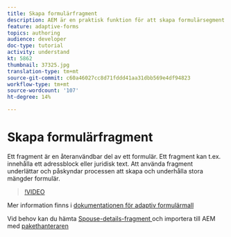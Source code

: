 ```yaml
---
title: Skapa formulärfragment
description: AEM är en praktisk funktion för att skapa formulärsegment som en panel eller en grupp fält endast en gång och återanvända dem i anpassade formulär.
feature: adaptive-forms
topics: authoring
audience: developer
doc-type: tutorial
activity: understand
kt: 5862
thumbnail: 37325.jpg
translation-type: tm+mt
source-git-commit: c60a46027cc8d71fddd41aa31dbb569e4df94823
workflow-type: tm+mt
source-wordcount: '107'
ht-degree: 14%

---
```



# Skapa formulärfragment

Ett fragment är en återanvändbar del av ett formulär. Ett fragment kan t.ex. innehålla ett adressblock eller juridisk text. Att använda fragment underlättar och påskyndar processen att skapa och underhålla stora mängder formulär.


>[!VIDEO](https://video.tv.adobe.com/v/37325/quality=9)



Mer information finns i [dokumentationen för adaptiv formulärmall](https://docs.adobe.com/content/help/en/experience-manager-65/forms/adaptive-forms-basic-authoring/adaptive-form-fragments.html)

Vid behov kan du hämta [Spouse-details-fragment ](assets/spouse-details-fragment.zip) och importera till AEM med [pakethanteraren](http://localhost:4502/crx/packmgr/index.jsp)





